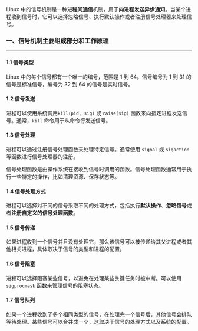 Linux 中的信号机制是一种**进程间通信**机制，用于**向进程发送异步通知**。当某个进程收到信号时，它可以选择忽略信号、执行默认操作或者注册信号处理器来处理信号。

### 一、信号机制主要组成部分和工作原理

---

#### 1.1 信号类型

Linux 中的每个信号都有一个唯一的编号，范围是 1 到 64。信号编号为 1 到 31 的信号是标准信号，编号为 32 到 64 的信号是实时信号。

#### 1.2 信号发送

进程可以使用系统调用`kill(pid, sig)` 或 `raise(sig)` 函数来向指定进程发送信号。通常，`kill` 命令用于从命令行发送信号。

#### 1.3 信号处理

进程可以通过注册信号处理函数来处理特定信号。通常使用 `signal` 或 `sigaction` 等函数进行信号处理器的注册。

信号处理函数是由操作系统在接收到信号时调用的函数。信号处理函数通常用于执行一些特定的操作，比如清理资源、保存状态等。

#### 1.4 信号处理方式

进程可以选择对不同的信号采取不同的处理方式，包括执行**默认操作**、**忽略信号**或者**注册自定义的信号处理函数**。

#### 1.5 信号传递

如果进程收到一个信号并且没有处理它，那么该信号可以被传递给其父进程或者其他相关进程，具体取决于信号的类型和进程的配置。

#### 1.6 信号阻塞

进程可以选择阻塞某些信号，以避免在处理某些关键任务时被中断。可以使用 `sigprocmask` 函数来管理信号的阻塞状态。

#### 1.7 信号队列

如果一个进程收到了多个相同类型的信号，在处理完一个信号后，其他信号会排队等待处理。某些信号可以合并成一个，这取决于信号的处理方式以及系统的配置。
